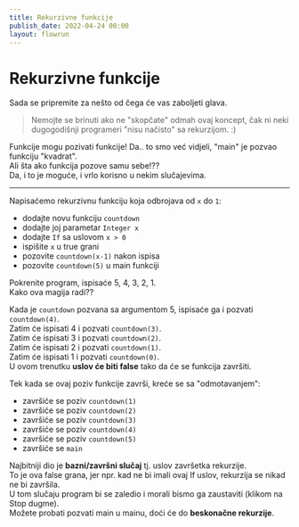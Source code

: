 ```yaml
---
title: Rekurzivne funkcije
publish_date: 2022-04-24 00:00
layout: flowrun
---
```



# Rekurzivne funkcije


Sada se pripremite za nešto od čega će vas zaboljeti glava.  
> Nemojte se brinuti ako ne "skopčate" odmah ovaj koncept, čak ni neki dugogodišnji programeri "nisu načisto" sa rekurzijom. :)  

Funkcije mogu pozivati funkcije! Da.. to smo već vidjeli, "main" je pozvao funkciju "kvadrat".  
Ali šta ako funkcija pozove samu sebe!??  
Da, i to je moguće, i vrlo korisno u nekim slučajevima.


---
Napisaćemo rekurzivnu funkciju koja odbrojava od `x` do `1`:
- dodajte novu funkciju `countdown`
- dodajte joj parametar `Integer x`
- dodajte `If` sa uslovom `x > 0`
- ispišite `x` u true grani
- pozovite `countdown(x-1)` nakon ispisa
- pozovite `countdown(5)` u main funkciji



<div>
    <div class="flowrun-instance flowrun--editable flowrun-layout-d-o"></div>
</div>


Pokrenite program, ispisaće 5, 4, 3, 2, 1.  
Kako ova magija radi??

Kada je `countdown` pozvana sa argumentom 5, ispisaće ga i pozvati `countdown(4)`.  
Zatim će ispisati 4 i pozvati `countdown(3)`.  
Zatim će ispisati 3 i pozvati `countdown(2)`.  
Zatim će ispisati 2 i pozvati `countdown(1)`.  
Zatim će ispisati 1 i pozvati `countdown(0)`.    
U ovom trenutku **uslov će biti false** tako da će se funkcija završiti.

Tek kada se ovaj poziv funkcije završi, kreće se sa "odmotavanjem":
- završiće se poziv `countdown(1)`
- završiće se poziv `countdown(2)`
- završiće se poziv `countdown(3)`
- završiće se poziv `countdown(4)`
- završiće se poziv `countdown(5)`
- završiće se `main`

Najbitniji dio je **bazni/završni slučaj** tj. uslov završetka rekurzije.  
To je ova false grana, jer npr. kad ne bi imali ovaj If uslov, rekurzija se nikad ne bi završila.  
U tom slučaju program bi se zaledio i morali bismo ga zaustaviti (klikom na Stop dugme).  
Možete probati pozvati main u mainu, doći će do **beskonačne rekurzije**.





